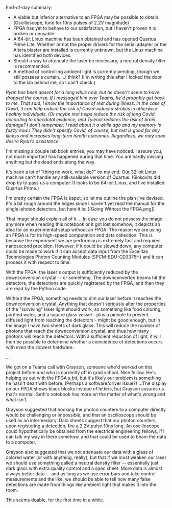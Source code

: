 
End-of-day summary:
- A viable but inferior alternative to an FPGA may be possible to obtain. (Oscilloscope; tune for 10ns pulses of 2.2V magnitude)
- FPGA has yet to behave to our satisfaction, but I haven't proven it is broken or unusable.
- A 64-bit Linux machine has been obtained and has opened Quartus Prime Lite. Whether or not the proper drivers for the serial adapter or the Altera blaster are installed is currently unknown, but the Linux machine has identified both devices.
- Should a way to attenuate the laser be necessary, a neutral density filter is recommended.
- A method of controlling ambient light is currently pending, though we still possess a curtain. ...I think? (I'm writing this after I locked the door to the lab behind me, so I can't check.)

*Ryan has been absent for a long while now, but he doesn't seem to have dropped the course. If I messaged him over Teams, he'd probably get back to me.*
*That said, I know the importance of rest during illness. In the case of Covid, it can help reduce the risk of Covid-induced strokes in otherwise healthy individuals. (Or maybe rest helps reduce the risk of long Covid according to anecdotal evidence, and Tylenol reduces the risk of brain damage? I don't remember; I read about it a while ago and my memory is fuzzy now.)*
*They didn't specify Covid, of course, but rest is good for any illness and increases long-term health outcomes.*
*Regardless, we may soon desire Ryan's assistance.*

I'm missing a couple lab book entries, you may have noticed.
I assure you, not much important has happened during that time.
You are hardly missing anything but the dead ends along the way.

It's been a lot of "thing no work, what do?" on my end. Our 32-bit Linux machine can't handle any still-available version of Quartus. (Sinkovits did drop by to pass us a computer. It looks to be 64-bit Linux, and I've installed Quartus Prime.)

I'm pretty certain the FPGA is kaput, so let me outline the plan I've devised. It's a bit rough around the edges since I haven't yet read the manual for the single-photon detectors, but here it is:
[[Going Without the FPGA.png]]

That image should explain all of it.
...In case you do not possess the image anymore when reading this notebook or it got lost somehow, it depicts an idea for an experimental setup without an FPGA.
The reason we are using an FPGA is for its high-speed computation and data collection. This is because the experiment we are performing is extremely fast and requires nanosecond precision.
However, if it could be slowed down, any computer could be made to work if it can accept data input from the Excelitas Technologies Photon Counting Modules (SPCM-EDU-CD3375H) and it can process it with respect to time.

With the FPGA, the laser's output is sufficiently reduced by the downconversion crystal -- or something. The downconverted beams hit the detectors, the detections are quickly registered by the FPGA, and then they are read by the Python code.

Without the FPGA, something needs to dim our laser before it reaches the downconversion crystal. Anything that doesn't seriously alter the properties of the "surviving" laser light should work, so something like food coloring, purified water, and a square glass vessel - plus a pinhole to prevent diffused light from reaching the detectors - might be good enough, but in the image I have two sheets of dark glass.
This will reduce the number of photons that reach the downconversion crystal, and thus how many photons will reach the detectors.
With a sufficient reduction of light, it will then be possible to determine whether a coincidence of detections occurs with even the slowest hardware.

...

We got on a Teams call with Grayson, someone who'd worked on this project before and who is currently off in grad school. Nice fellow.
He's helping us out with the FPGA a bit, but it's likely our problem is something he hasn't dealt with before. (Perhaps a software/driver issue?)
...The display on our FPGA shows black blocks instead of letters, but Grayson assures us that's normal. Seth's notebook has more on the matter of what's wrong and what isn't.

Grayson suggested that hooking the photon counters to a computer directly would be challenging or impossible, and that an oscilloscope should be used as an intermediary. Data sheets suggest that our photon counters, upon registering a detection, fire a 2.2V pulse 10ns long. An oscilloscope could hypothetically be obtained from the electrical engineering fellows, if I can talk my way in there somehow, and that could be used to beam the data to a computer.

Grayson also suggested that we *not* attenuate our data with a glass of colored water (or with anything, really), but that if we must weaken our laser we should use something called a neutral density filter -- essentially just dark glass with extra quality control and a spec sheet. More data is almost always better data -- and as long as we use error bars and take control measurements and the like, we should be able to tell how many false detections are made from things like ambient light that makes it into the room.

This seems doable, for the first time in a while.